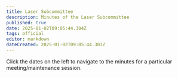 ```yaml
---
title: Laser Subcommittee
description: Minutes of the Laser Subcommittee
published: true
date: 2025-01-02T09:05:44.304Z
tags: official
editor: markdown
dateCreated: 2025-01-02T09:05:44.303Z
---
```


Click the dates on the left to navigate to the minutes for a particular meeting/maintenance session.
